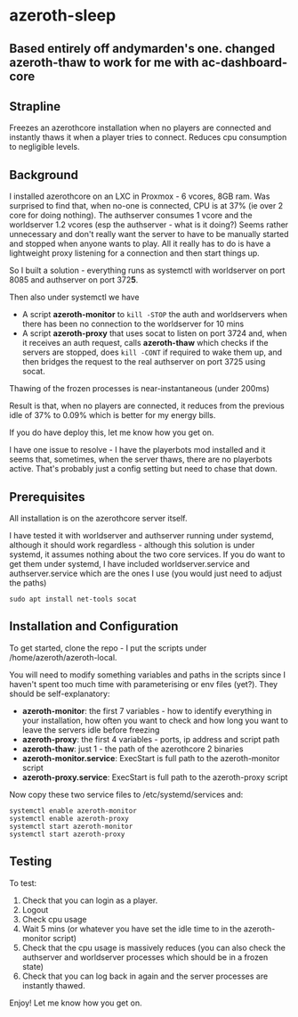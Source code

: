 # azeroth-sleep

## Based entirely off andymarden's one. changed azeroth-thaw to work for me with ac-dashboard-core

## Strapline
Freezes an azerothcore installation when no players are connected and instantly thaws it when a player tries to connect. Reduces cpu consumption to negligible levels.

## Background
I installed azerothcore on an LXC in Proxmox - 6 vcores, 8GB ram. Was surprised to find that, when no-one is connected, CPU is at 37% (ie over 2 core for doing nothing). The authserver consumes 1 vcore and the worldserver 1.2 vcores (esp the authserver - what is it doing?) Seems rather unnecessary and don't really want the server to have to be manually started and stopped when anyone wants to play. All it really has to do is have a lightweight proxy listening for a connection and then start things up.

So I built a solution - everything runs as systemctl with worldserver on port 8085 and authserver on port 372**5**.

Then also under systemctl we have

- A script **azeroth-monitor** to `kill -STOP` the auth and worldservers when there has been no connection to the worldserver for 10 mins
- A script **azeroth-proxy** that uses socat to listen on port 3724 and, when it receives an auth request, calls **azeroth-thaw** which checks if the servers are stopped, does `kill -CONT` if required to wake them up, and then bridges the request to the real authserver on port 3725 using socat.
    
Thawing of the frozen processes is near-instantaneous (under 200ms)

Result is that, when no players are connected, it reduces from the previous idle of 37% to 0.09% which is better for my energy bills.

If you do have deploy this, let me know how you get on.

I have one issue to resolve - I have the playerbots mod installed and it seems that, sometimes, when the server thaws, there are no playerbots active. That's probably just a config setting but need to chase that down.
## Prerequisites
All installation is on the azerothcore server itself.

I have tested it with worldserver and authserver running under systemd, although it should work regardless - although this solution is under systemd, it assumes nothing about the two core services. If you do want to get them under systemd, I have included worldserver.service and authserver.service which are the ones I use (you would just need to adjust the paths)

```
sudo apt install net-tools socat
```
## Installation and Configuration
To get started, clone the repo - I put the scripts under /home/azeroth/azeroth-local.

You will need to modify something variables and paths in the scripts since I haven't spent too much time with parameterising or env files (yet?). They should be self-explanatory:
- **azeroth-monitor**: the first 7 variables - how to identify everything in your installation, how often you want to check and how long you want to leave the servers idle before freezing
- **azeroth-proxy**: the first 4 variables - ports, ip address and script path
- **azeroth-thaw**:  just 1 - the path of the azerothcore 2  binaries
- **azeroth-monitor.service**: ExecStart is full path to the azeroth-monitor script
- **azeroth-proxy.service**: ExecStart is full path to the azeroth-proxy script

Now copy these two service files to /etc/systemd/services and:
```
systemctl enable azeroth-monitor
systemctl enable azeroth-proxy
systemctl start azeroth-monitor
systemctl start azeroth-proxy
```
## Testing
To test:
1. Check that you can login as a player.
2. Logout
3. Check cpu usage
4. Wait 5 mins (or whatever you have set the idle time to in the azeroth-monitor script)
5. Check that the cpu usage is massively reduces (you can also check the authserver and worldserver processes which should be in a frozen state)
6. Check that you can log back in again and the server processes are instantly thawed.

Enjoy! Let me know how you get on.
